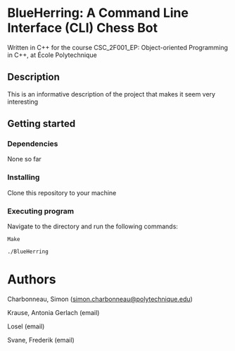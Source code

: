 # BlueHerring: A Command Line Interface (CLI) Chess Bot

Written in C++ for the course CSC_2F001_EP: Object-oriented Programming in C++, at École Polytechnique


## Description

This is an informative description of the project that makes it seem very interesting


## Getting started

### Dependencies

None so far



### Installing

Clone this repository to your machine


### Executing program

Navigate to the directory and run the following commands:

```
Make
```
```
./BlueHerring
```


# Authors

Charbonneau, Simon (simon.charbonneau@polytechnique.edu)

Krause, Antonia Gerlach (email)

Losel (email)

Svane, Frederik (email)

